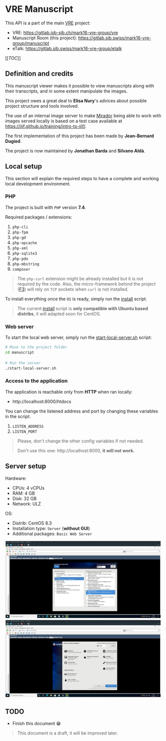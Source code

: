 # VRE Manuscript

This API is a part of the main [VRE](https://gitlab.sib.swiss/mark16-vre-group) project:

* VRE: https://gitlab.isb-sib.ch/mark16-vre-group/vre
* Manuscript Room (this project): https://gitlab.sib.swiss/mark16-vre-group/manuscript
* eTalk: https://gitlab.sib.swiss/mark16-vre-group/etalk


<!-- [TOC] -->
<!-- {:toc} -->
<!-- The winning format is below -->
[[_TOC_]]

## Definition and credits

This manuscript viewer makes it possible to view manuscripts along with their transcripts, and in some extent manipulate the images.

This project owes a great deal to __Elisa Nury__'s advices about possible project structure and tools involved.

The use of an internal image server to make [Mirador](https://projectmirador.org/) being able to work with images served locally is based on a test case available at https://iiif.github.io/training/intro-to-iiif/.

The first implementation of this project has been made by __Jean-Bernard Dugied__.

The project is now maintained by __Jonathan Barda__ and __Silvano Aldà__.

## Local setup

This section will explain the required steps to have a complete and working local development environment.

### PHP

The project is built with `PHP` version __7.4__.

Required packages / extensions:

1. `php-cli`
2. `php-fpm`
3. `php-gd`
4. `php-opcache`
5. `php-xml`
6. `php-sqlite3`
7. `php-pdo`
8. `php-mbstring`
9. `composer`

> The `php-curl` extension might be already installed but it is not required by the code. Also, the micro-framework behind the project ([F3](https://fatfreeframework.com/3.7/home)) will rely on `TCP` sockets when `curl` is not installed.

To install everything once the `OS` is ready, simply run the [install](./install.sh) script.

> The current [install](./install.sh) script is __only compatible with Ubuntu based distribs__, it will adapted soon for CentOS.

### Web server

To start the local web server, simply run the [start-local-server.sh](start-local-server.sh) script:

```bash
# Move to the project folder
cd manuscript

# Run the server
./start-local-server.sh
```

### Access to the application

The application is reachable only from __HTTP__ when ran locally:

* http://localhost:8000/htdocs

You can change the listened address and port by changing these variables in the script:

1. `LISTEN_ADDRESS`
2. `LISTEN_PORT`

> Please, don't change the other config variables if not needed.
>
> Don't use this one: http://localhost:8000, __it will not work.__

## Server setup

Hardware:

* CPUs: 4 vCPUs
* RAM: 4 GB
* Disk: 32 GB
* Network: ULZ

OS:

* Distrib: CentOS 8.3
* Installation type: `Server` (__without GUI__)
* Additional packages: `Basic Web Server`


![image](./doc/centos8-server-package-selection.png)
![image](./doc/centos8-server-setup-summary.png)


## TODO

* Finish this document :grin:

> This document is a draft, it will be improved later.
